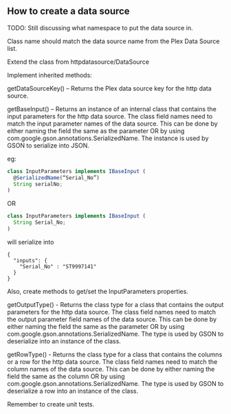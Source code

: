 ## How to create a data source

TODO: Still discussing what namespace to put the data source in.

Class name should match the data source name from the Plex Data Source list.


Extend the class from httpdatasource/DataSource

Implement inherited methods:

getDataSourceKey() – Returns the Plex data source key for the http data source.

getBaseInput() – Returns an instance of an internal class that contains the input parameters for the http data source. The class field names need to match the input parameter names of the data source. This can be done by either naming the field the same as the parameter OR by using com.google.gson.annotations.SerializedName. The instance is used by GSON to serialize into JSON.

eg:
```javascript
class InputParameters implements IBaseInput (
  @SerializedName(“Serial_No”)
  String serialNo;
)
```
OR
```javascript
class InputParameters implements IBaseInput (
  String Serial_No;
)
```
will serialize into
```
{
  "inputs": {
    "Serial_No" : "ST9997141"
  }
}
```

Also, create methods to get/set the InputParameters properties.

getOutputType() - Returns the class type for a class that contains the output parameters for the http data source. The class field names need to match the output parameter field names of the data source. This can be done by either naming the field the same as the parameter OR by using com.google.gson.annotations.SerializedName. The type is used by GSON to deserialize into an instance of the class. 

getRowType() - Returns the class type for a class that contains the columns or a row for the http data source. The class field names need to match the column names of the data source. This can be done by either naming the field the same as the column OR by using com.google.gson.annotations.SerializedName. The type is used by GSON to deserialize a row into an instance of the class.

Remember to create unit tests.
